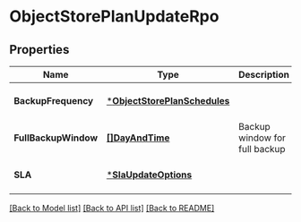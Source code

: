# ObjectStorePlanUpdateRpo

## Properties
Name | Type | Description | Notes
------------ | ------------- | ------------- | -------------
**BackupFrequency** | [***ObjectStorePlanSchedules**](ObjectStorePlanSchedules.md) |  | [optional] [default to null]
**FullBackupWindow** | [**[]DayAndTime**](DayAndTime.md) | Backup window for full backup | [optional] [default to null]
**SLA** | [***SlaUpdateOptions**](SLAUpdateOptions.md) |  | [optional] [default to null]

[[Back to Model list]](../README.md#documentation-for-models) [[Back to API list]](../README.md#documentation-for-api-endpoints) [[Back to README]](../README.md)

